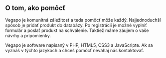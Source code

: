 
## O tom, ako pomôcť

Vegapo je komunitná záležitosť a teda pomôcť môže každý. Najjednoduchší spôsob je pridať produkt do databázy. Po registrácií je možné vyplniť formulár a poslať produkt na schválenie. Taktiež máme záujem o vaše návrhy a pripomienky. 


Vegapo je software napísaný v PHP, HTML5, CSS3 a JavaScripte. Ak sa vyznáš v týchto jazykoch a chceš pomôcť neváhaj nás kontaktovať.
